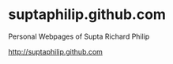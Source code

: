 suptaphilip.github.com
======================

Personal Webpages of Supta Richard Philip

 
http://suptaphilip.github.com
 
